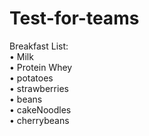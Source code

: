 ﻿# Test-for-teams

Breakfast List:\
• Milk\
• Protein Whey\
• potatoes\
• strawberries\
• beans\
• cakeNoodles\
• cherrybeans
